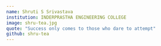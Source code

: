 ```yaml
---
name: Shruti S Srivastava
institution: INDERPRASTHA ENGINEERING COLLEGE
image: shru-tea.jpg
quote: "Success only comes to those who dare to attempt"
github: shru-tea
---
```

